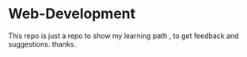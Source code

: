 # Web-Development
This repo is just a repo to show my learning path , to get feedback and suggestions. thanks.
